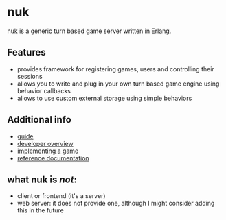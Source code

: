 nuk
=====

nuk is a generic turn based game server written in Erlang.

Features
--------

- provides framework for registering games, users and controlling their sessions
- allows you to write and plug in your own turn based game engine using behavior callbacks
- allows to use custom external storage using simple behaviors

Additional info
---------------

- [guide](guide/guide.md)
- [developer overview](guide/developer-overview.md)
- [implementing a game](guide/implementing-a-game.md)
- [reference documentation](doc/README.md)

what nuk is *not*:
------------------

- client or frontend (it's a server)
- web server: it does not provide one, although I might consider adding this in the future
